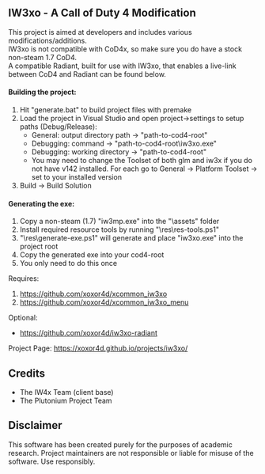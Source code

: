 ## IW3xo - A Call of Duty 4 Modification
This project is aimed at developers and includes various modifications/additions.  
IW3xo is not compatible with CoD4x, so make sure you do have a stock non-steam 1.7 CoD4.  
A compatible Radiant, built for use with IW3xo, that enables a live-link between CoD4 and Radiant can be found below.

#### Building the project:
1. Hit "generate.bat" to build project files with premake
2. Load the project in Visual Studio and open project->settings to setup paths (Debug/Release):
   - General: output directory path -> "path-to-cod4-root\"
   - Debugging: command -> "path-to-cod4-root\iw3xo.exe"
   - Debugging: working directory -> "path-to-cod4-root\"
   - You may need to change the Toolset of both glm and iw3x if you do not have v142 installed. For each go to General -> Platform Toolset -> set to your installed version
3. Build -> Build Solution
   
#### Generating the exe:   
1. Copy a non-steam (1.7) "iw3mp.exe" into the "\assets\" folder
2. Install required resource tools by running "\res\res-tools.ps1"
3. "\res\generate-exe.ps1" will generate and place "iw3xo.exe" into the project root
4. Copy the generated exe into your cod4-root
5. You only need to do this once

Requires:
1. https://github.com/xoxor4d/xcommon_iw3xo
2. https://github.com/xoxor4d/xcommon_iw3xo_menu

Optional:
- https://github.com/xoxor4d/iw3xo-radiant

Project Page:
https://xoxor4d.github.io/projects/iw3xo/

## Credits
- The IW4x Team (client base)
- The Plutonium Project Team

## Disclaimer
This software has been created purely for the purposes of academic research. Project maintainers are not responsible or liable for misuse of the software. Use responsibly.
